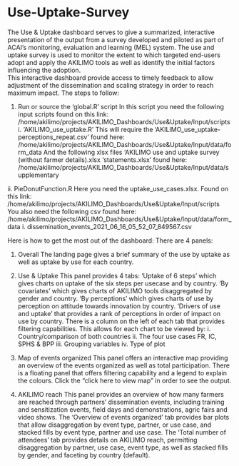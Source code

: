 # Use-Uptake-Survey

The Use & Uptake dashboard serves to give a summarized, interactive presentation of the output from a survey developed and piloted as part of ACAI’s monitoring, evaluation and learning (MEL) system. The use and uptake survey is used to monitor the extent to which targeted end-users adopt and apply the AKILIMO tools as well as identify the initial factors influencing the adoption.  
This interactive dashboard provide access to timely feedback to allow adjustment of the dissemination and scaling strategy in order to reach maximum impact. 
 The steps to follow:
1.	Run or source the ‘global.R’ script
In this script you need the following input scripts found on this link:         /home/akilimo/projects/AKILIMO_Dashboards/Use&Uptake/Input/scripts
i.	‘AKILIMO_use_uptake.R’
This will require the ‘AKILIMO_use_uptake-perceptions_repeat.csv’ found here:            /home/akilimo/projects/AKILIMO_Dashboards/Use&Uptake/Input/data/form_data
                    And the following xlsx files 
          ‘AKILIMO use and uptake survey (without farmer details).xlsx
           ‘statements.xlsx’
      found here:
     /home/akilimo/projects/AKILIMO_Dashboards/Use&Uptake/Input/data/supplementary

ii.	PieDonutFunction.R
Here you need the uptake_use_cases.xlsx. Found on this link:   /home/akilimo/projects/AKILIMO_Dashboards/Use&Uptake/Input/scripts
You also need the following csv found here: /home/akilimo/projects/AKILIMO_Dashboards/Use&Uptake/Input/data/form_data
i.	dissemination_events_2021_06_16_05_52_07_849567.csv

Here is how to get the most out of the dashboard:
There are 4 panels:
1.	Overall
The landing page gives a brief summary of the use by uptake as well as uptake by use for each country.
2.	Use & Uptake
This panel provides 4 tabs: 
‘Uptake of 6 steps’ which gives charts on uptake of the six steps per usecase and by country.
‘By covariates’ which gives charts of AKILIMO tools disaggregated by gender and country.
‘By perceptions’ which gives charts of use by perception on attitude towards innovation by country.
‘Drivers of use and uptake’ that provides a rank of perceptions in order of impact on use by country.
There is a column on the left of each tab that provides filtering capabilities. This allows for each chart to be viewed by:
i.	Country/comparison of both countries
ii.	The four use cases FR, IC, SPHS & BPP
iii.	Grouping variables
iv.	Type of plot

3.	Map of events organized
This panel offers an interactive map providing an overview of the events organized as well as total participation. There is a floating panel that offers filtering capability and a legend to explain the colours. Click the “click here to view map” in order to see the output.
4.	AKILIMO reach
This panel provides an overview of how many farmers are reached through partners’ dissemination events, including training and sensitization events, field days and demonstrations, agric fairs and video shows. 
The ‘Overview of events organized’ tab provides bar plots that allow disaggregation by event type, partner, or use case, and stacked fills by event type, partner and use case. 
The ‘Total number of attendees’ tab provides details on AKILIMO reach, permitting disaggregation by partner, use case, event type, as well as stacked fills by gender, and faceting by country (default).

